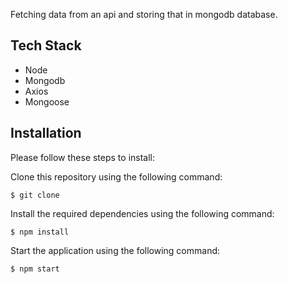 
Fetching data from an api and storing that in mongodb database.

## Tech Stack

- Node
- Mongodb
- Axios
- Mongoose


## Installation
Please follow these steps to install:

Clone this repository using the following command:
```
$ git clone 
```
Install the required dependencies using the following command:
```
$ npm install 
```
Start the application using the following command:
```
$ npm start 
```
    